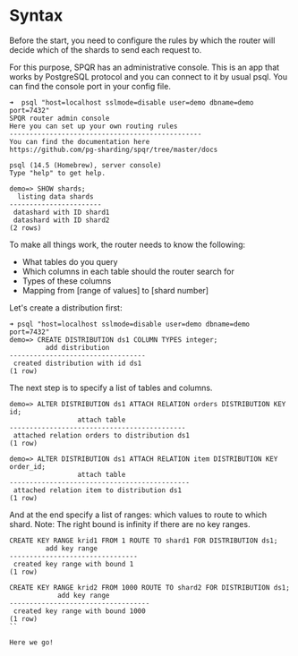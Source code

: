 # Syntax

Before the start, you need to configure the rules by which the router will decide which of the shards to send each request to.

For this purpose, SPQR has an administrative console. This is an app that works by PostgreSQL protocol and you can connect to it by usual psql. You can find the console port in your config file.

```
➜  psql "host=localhost sslmode=disable user=demo dbname=demo port=7432"
SPQR router admin console
Here you can set up your own routing rules
------------------------------------------------
You can find the documentation here
https://github.com/pg-sharding/spqr/tree/master/docs

psql (14.5 (Homebrew), server console)
Type "help" to get help.

demo=> SHOW shards;
  listing data shards  
-----------------------
 datashard with ID shard1
 datashard with ID shard2
(2 rows)
```

To make all things work, the router needs to know the following:

- What tables do you query
- Which columns in each table should the router search for
- Types of these columns
- Mapping from [range of values] to [shard number]

Let's create a distribution first:

```
➜ psql "host=localhost sslmode=disable user=demo dbname=demo port=7432"
demo=> CREATE DISTRIBUTION ds1 COLUMN TYPES integer;
         add distribution         
----------------------------------
 created distribution with id ds1
(1 row)
```

The next step is to specify a list of tables and columns.

```
demo=> ALTER DISTRIBUTION ds1 ATTACH RELATION orders DISTRIBUTION KEY id;
                 attach table               
--------------------------------------------
 attached relation orders to distribution ds1
(1 row)

demo=> ALTER DISTRIBUTION ds1 ATTACH RELATION item DISTRIBUTION KEY order_id;
                 attach table                 
---------------------------------------------
 attached relation item to distribution ds1
(1 row)
```

And at the end specify a list of ranges: which values to route to which shard. Note: The right bound is infinity if there are no key ranges.

```
CREATE KEY RANGE krid1 FROM 1 ROUTE TO shard1 FOR DISTRIBUTION ds1;
         add key range          
--------------------------------
 created key range with bound 1
(1 row)

CREATE KEY RANGE krid2 FROM 1000 ROUTE TO shard2 FOR DISTRIBUTION ds1;
            add key range          
-----------------------------------
 created key range with bound 1000
(1 row)
``

Here we go!
